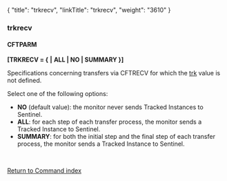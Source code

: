 {
    "title": "trkrecv",
    "linkTitle": "trkrecv",
    "weight": "3610"
}<span id="trkrecv"></span>

### trkrecv

#### CFTPARM

**\[TRKRECV = {**
**|** **ALL | NO | SUMMARY }\]**

Specifications concerning transfers via CFTRECV for which the [trk](../trk)
value is not defined.

Select one of the following options:

-   **NO**
    (default value): the monitor never sends Tracked Instances to Sentinel.
-   <span style="font-weight: bold;">ALL</span>:
    for each step of each transfer process, the monitor sends a Tracked Instance
    to Sentinel.
-   <span style="font-weight: bold;">SUMMARY</span>:
    for both the initial step and the final step of each transfer process,
    the monitor sends a Tracked Instance to Sentinel.

 

[Return to Command index](../../)
